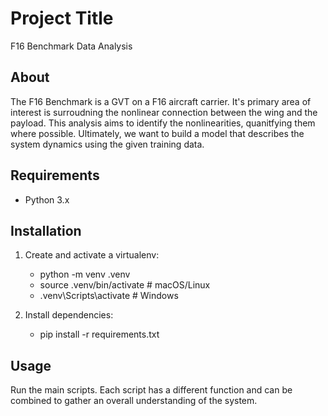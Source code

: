 # Project Title

F16 Benchmark Data Analysis

## About

The F16 Benchmark is a GVT on a F16 aircraft carrier. It's primary area of interest is surroudning the nonlinear connection between the wing and the payload. This analysis aims to identify the nonlinearities, quanitfying them where possible. Ultimately, we want to build a model that describes the system dynamics using the given training data.

## Requirements

- Python 3.x 

## Installation

1. Create and activate a virtualenv:
   - python -m venv .venv
   - source .venv/bin/activate  # macOS/Linux
   - .venv\Scripts\activate     # Windows

2. Install dependencies:
   - pip install -r requirements.txt

## Usage

Run the main scripts. Each script has a different function and can be combined to gather an overall understanding of the system.
